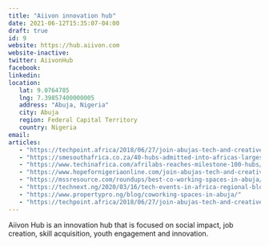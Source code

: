 ```yaml
---
title: "Aiivon innovation hub"
date: 2021-06-12T15:35:07-04:00
draft: true
id: 9
website: https://hub.aiivon.com
website-inactive: 
twitter: AiivonHub
facebook: 
linkedin: 
location: 
   lat: 9.0764785
   lng: 7.39857400000005
   address: "Abuja, Nigeria"
   city: Abuja
   region: Federal Capital Territory
   country: Nigeria
email: 
articles:
   - "https://techpoint.africa/2018/06/27/join-abujas-tech-and-creative-community-at-the-beautiful-aiivon-innovation-hub/"
   - "https://smesouthafrica.co.za/40-hubs-admitted-into-africas-largest-network-of-tech-and-innovation-hubs/"
   - "https://www.techinafrica.com/afrilabs-reaches-milestone-100-hubs/"
   - "https://www.hopefornigeriaonline.com/join-abujas-tech-and-creative-community-at-the-beautiful-aiivon-innovation-hub/"
   - "https://mssresource.com/roundups/best-co-working-spaces-in-abuja/"
   - "https://technext.ng/2020/03/16/tech-events-in-africa-regional-blockchain-and-digital-assets-summit-the-launchpad-edtech-meetup-and-kigali-data-science-seminar/"
   - "https://www.propertypro.ng/blog/coworking-spaces-in-abuja/"
   - "https://techpoint.africa/2018/06/27/join-abujas-tech-and-creative-community-at-the-beautiful-aiivon-innovation-hub/"
---
```

Aiivon Hub is an innovation hub that is focused on social impact, job creation, skill acquisition, youth engagement and innovation. 
